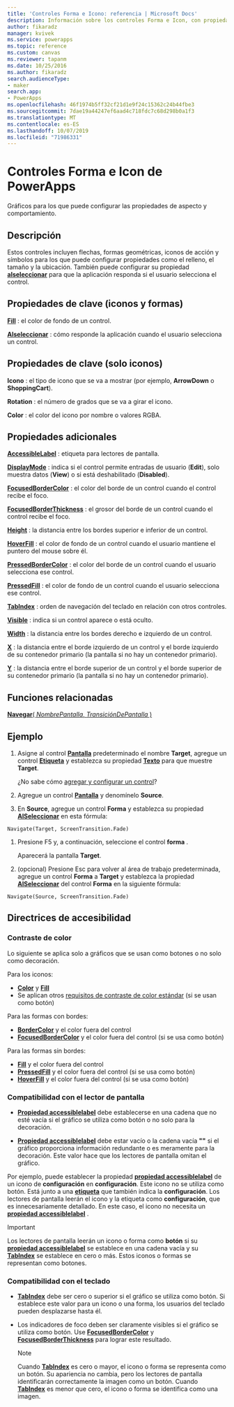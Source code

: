 ```yaml
---
title: 'Controles Forma e Icono: referencia | Microsoft Docs'
description: Información sobre los controles Forma e Icon, con propiedades y ejemplos
author: fikaradz
manager: kvivek
ms.service: powerapps
ms.topic: reference
ms.custom: canvas
ms.reviewer: tapanm
ms.date: 10/25/2016
ms.author: fikaradz
search.audienceType:
- maker
search.app:
- PowerApps
ms.openlocfilehash: 46f1974b5ff32cf21d1e9f24c15362c24b44fbe3
ms.sourcegitcommit: 7dae19a44247ef6aad4c718fdc7c68d298b0a1f3
ms.translationtype: MT
ms.contentlocale: es-ES
ms.lasthandoff: 10/07/2019
ms.locfileid: "71986331"
---
```

# <a name="shape-controls-and-icon-controls-in-powerapps"></a>Controles Forma e Icon de PowerApps
Gráficos para los que puede configurar las propiedades de aspecto y comportamiento.

## <a name="description"></a>Descripción
Estos controles incluyen flechas, formas geométricas, iconos de acción y símbolos para los que puede configurar propiedades como el relleno, el tamaño y la ubicación. También puede configurar su propiedad **[alseleccionar](properties-core.md)** para que la aplicación responda si el usuario selecciona el control.

## <a name="key-properties-icons-and-shapes"></a>Propiedades de clave (iconos y formas)
**[Fill](properties-color-border.md)** : el color de fondo de un control.

**[Alseleccionar](properties-core.md)** : cómo responde la aplicación cuando el usuario selecciona un control.

## <a name="key-properties-icons-only"></a>Propiedades de clave (solo iconos)

**Icono** : el tipo de icono que se va a mostrar (por ejemplo, **ArrowDown** o **ShoppingCart**). 

**Rotation** : el número de grados que se va a girar el icono. 

**Color** : el color del icono por nombre o valores RGBA.

## <a name="additional-properties"></a>Propiedades adicionales
**[AccessibleLabel](properties-accessibility.md)** : etiqueta para lectores de pantalla.

**[DisplayMode](properties-core.md)** : indica si el control permite entradas de usuario (**Edit**), solo muestra datos (**View**) o si está deshabilitado (**Disabled**).

**[FocusedBorderColor](properties-color-border.md)** : el color del borde de un control cuando el control recibe el foco.

**[FocusedBorderThickness](properties-color-border.md)** : el grosor del borde de un control cuando el control recibe el foco.

**[Height](properties-size-location.md)** : la distancia entre los bordes superior e inferior de un control.

**[HoverFill](properties-color-border.md)** : el color de fondo de un control cuando el usuario mantiene el puntero del mouse sobre él.

**[PressedBorderColor](properties-color-border.md)** : el color del borde de un control cuando el usuario selecciona ese control.

**[PressedFill](properties-color-border.md)** : el color de fondo de un control cuando el usuario selecciona ese control.

**[TabIndex](properties-accessibility.md)** : orden de navegación del teclado en relación con otros controles.

**[Visible](properties-core.md)** : indica si un control aparece o está oculto.

**[Width](properties-size-location.md)** : la distancia entre los bordes derecho e izquierdo de un control.

**[X](properties-size-location.md)** : la distancia entre el borde izquierdo de un control y el borde izquierdo de su contenedor primario (la pantalla si no hay un contenedor primario).

**[Y](properties-size-location.md)** : la distancia entre el borde superior de un control y el borde superior de su contenedor primario (la pantalla si no hay un contenedor primario).

## <a name="related-functions"></a>Funciones relacionadas

[**Navegar**( *NombrePantalla*, *TransiciónDePantalla* )](../functions/function-navigate.md)

## <a name="example"></a>Ejemplo

1. Asigne al control **[Pantalla](control-screen.md)** predeterminado el nombre **Target**, agregue un control **[Etiqueta](control-text-box.md)** y establezca su propiedad **[Texto](properties-core.md)** para que muestre **Target**.

    ¿No sabe cómo [agregar y configurar un control](../add-configure-controls.md)?

1. Agregue un control **[Pantalla](control-screen.md)** y denomínelo **Source**.

1. En **Source**, agregue un control **Forma** y establezca su propiedad **[AlSeleccionar](properties-core.md)** en esta fórmula:

  `Navigate(Target, ScreenTransition.Fade)`
  
1. Presione F5 y, a continuación, seleccione el control **forma** .

    Aparecerá la pantalla **Target**.

1. (opcional) Presione Esc para volver al área de trabajo predeterminada, agregue un control **Forma** a **Target** y establezca la propiedad **[AlSeleccionar](properties-core.md)** del control **Forma** en la siguiente fórmula:

  `Navigate(Source, ScreenTransition.Fade)`

## <a name="accessibility-guidelines"></a>Directrices de accesibilidad

### <a name="color-contrast"></a>Contraste de color

Lo siguiente se aplica solo a gráficos que se usan como botones o no solo como decoración.

Para los iconos:
- **[Color](properties-color-border.md)** y **[Fill](properties-color-border.md)**
- Se aplican otros [requisitos de contraste de color estándar](../accessible-apps-color.md) (si se usan como botón)

Para las formas con bordes:
- **[BorderColor](properties-color-border.md)** y el color fuera del control
- **[FocusedBorderColor](properties-color-border.md)** y el color fuera del control (si se usa como botón)

Para las formas sin bordes:
- **[Fill](properties-color-border.md)** y el color fuera del control
- **[PressedFill](properties-color-border.md)** y el color fuera del control (si se usa como botón)
- **[HoverFill](properties-color-border.md)** y el color fuera del control (si se usa como botón)

### <a name="screen-reader-support"></a>Compatibilidad con el lector de pantalla
- **[Propiedad accessiblelabel](properties-accessibility.md)** debe establecerse en una cadena que no esté vacía si el gráfico se utiliza como botón o no solo para la decoración.

- **[Propiedad accessiblelabel](properties-accessibility.md)** debe estar vacío o la cadena vacía **""** si el gráfico proporciona información redundante o es meramente para la decoración. Este valor hace que los lectores de pantalla omitan el gráfico.

Por ejemplo, puede establecer la propiedad **[propiedad accessiblelabel](properties-accessibility.md)** de un icono de **configuración** en **configuración**. Este icono no se utiliza como botón. Está junto a una **[etiqueta](control-text-box.md)** que también indica la **configuración**. Los lectores de pantalla leerán el icono y la etiqueta como **configuración**, que es innecesariamente detallado. En este caso, el icono no necesita un **[propiedad accessiblelabel](properties-accessibility.md)** .

> [!IMPORTANT]
> Los lectores de pantalla leerán un icono o forma como **botón** si su **[propiedad accessiblelabel](properties-accessibility.md)** se establece en una cadena vacía y su **[TabIndex](properties-accessibility.md)** se establece en cero o más. Estos iconos o formas se representan como botones. 

### <a name="keyboard-support"></a>Compatibilidad con el teclado
- **[TabIndex](properties-accessibility.md)** debe ser cero o superior si el gráfico se utiliza como botón. Si establece este valor para un icono o una forma, los usuarios del teclado pueden desplazarse hasta él.

- Los indicadores de foco deben ser claramente visibles si el gráfico se utiliza como botón. Use **[FocusedBorderColor](properties-color-border.md)** y **[FocusedBorderThickness](properties-color-border.md)** para lograr este resultado.

    > [!NOTE]
    > Cuando **[TabIndex](properties-accessibility.md)** es cero o mayor, el icono o forma se representa como un botón. Su apariencia no cambia, pero los lectores de pantalla identificarán correctamente la imagen como un botón. Cuando **[TabIndex](properties-accessibility.md)** es menor que cero, el icono o forma se identifica como una imagen.
